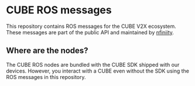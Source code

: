 # CUBE ROS messages

This repository contains ROS messages for the CUBE V2X ecosystem.
These messages are part of the public API and maintained by [nfiniity](https://www.nfiniity.com).

## Where are the nodes?

The CUBE ROS nodes are bundled with the CUBE SDK shipped with our devices.
However, you interact with a CUBE even without the SDK using the ROS
messages in this repository.
